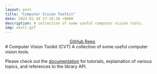 ```yaml
---
layout: post
title: "Computer Vision Toolkit"
date: 2023-01-18 17:10:28 +0000
description: A collection of some useful computer vision tools.
img: skull.gif
---
```

<center><a href="https://github.com/nburgdorfer/vision_toolkit" target="_blank" type="btn">GitHub Repo</a></center>
# Computer Vision Toolkit (CVT)
A collection of some useful computer vision tools.

 Please check out the [documentation](https://nburgdorfer.github.io/vision_toolkit) for tutorials, explaination of various topics, and references to the library API.